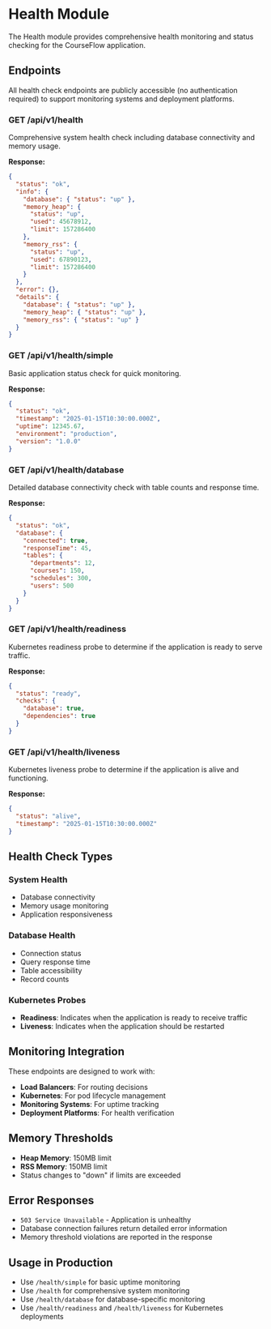 # Health Module

The Health module provides comprehensive health monitoring and status checking for the CourseFlow application.

## Endpoints

All health check endpoints are publicly accessible (no authentication required) to support monitoring systems and deployment platforms.

### GET /api/v1/health
Comprehensive system health check including database connectivity and memory usage.

**Response:**
```json
{
  "status": "ok",
  "info": {
    "database": { "status": "up" },
    "memory_heap": {
      "status": "up",
      "used": 45678912,
      "limit": 157286400
    },
    "memory_rss": {
      "status": "up",
      "used": 67890123,
      "limit": 157286400
    }
  },
  "error": {},
  "details": {
    "database": { "status": "up" },
    "memory_heap": { "status": "up" },
    "memory_rss": { "status": "up" }
  }
}
```

### GET /api/v1/health/simple
Basic application status check for quick monitoring.

**Response:**
```json
{
  "status": "ok",
  "timestamp": "2025-01-15T10:30:00.000Z",
  "uptime": 12345.67,
  "environment": "production",
  "version": "1.0.0"
}
```

### GET /api/v1/health/database
Detailed database connectivity check with table counts and response time.

**Response:**
```json
{
  "status": "ok",
  "database": {
    "connected": true,
    "responseTime": 45,
    "tables": {
      "departments": 12,
      "courses": 150,
      "schedules": 300,
      "users": 500
    }
  }
}
```

### GET /api/v1/health/readiness
Kubernetes readiness probe to determine if the application is ready to serve traffic.

**Response:**
```json
{
  "status": "ready",
  "checks": {
    "database": true,
    "dependencies": true
  }
}
```

### GET /api/v1/health/liveness
Kubernetes liveness probe to determine if the application is alive and functioning.

**Response:**
```json
{
  "status": "alive",
  "timestamp": "2025-01-15T10:30:00.000Z"
}
```

## Health Check Types

### System Health
- Database connectivity
- Memory usage monitoring
- Application responsiveness

### Database Health
- Connection status
- Query response time
- Table accessibility
- Record counts

### Kubernetes Probes
- **Readiness**: Indicates when the application is ready to receive traffic
- **Liveness**: Indicates when the application should be restarted

## Monitoring Integration

These endpoints are designed to work with:
- **Load Balancers**: For routing decisions
- **Kubernetes**: For pod lifecycle management
- **Monitoring Systems**: For uptime tracking
- **Deployment Platforms**: For health verification

## Memory Thresholds

- **Heap Memory**: 150MB limit
- **RSS Memory**: 150MB limit
- Status changes to "down" if limits are exceeded

## Error Responses

- `503 Service Unavailable` - Application is unhealthy
- Database connection failures return detailed error information
- Memory threshold violations are reported in the response

## Usage in Production

- Use `/health/simple` for basic uptime monitoring
- Use `/health` for comprehensive system monitoring
- Use `/health/database` for database-specific monitoring
- Use `/health/readiness` and `/health/liveness` for Kubernetes deployments
